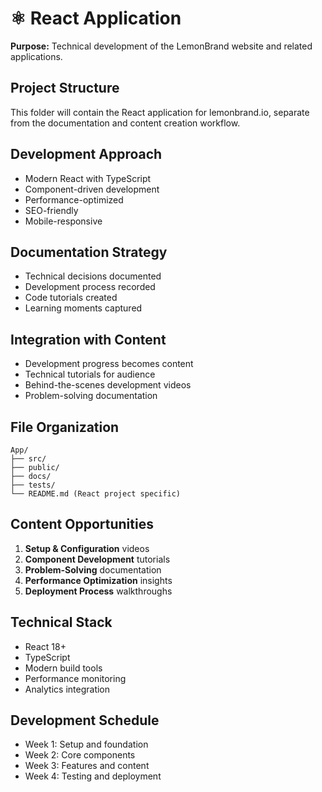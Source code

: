 # ⚛️ React Application

**Purpose:** Technical development of the LemonBrand website and related applications.

## Project Structure
This folder will contain the React application for lemonbrand.io, separate from the documentation and content creation workflow.

## Development Approach
- Modern React with TypeScript
- Component-driven development
- Performance-optimized
- SEO-friendly
- Mobile-responsive

## Documentation Strategy
- Technical decisions documented
- Development process recorded
- Code tutorials created
- Learning moments captured

## Integration with Content
- Development progress becomes content
- Technical tutorials for audience
- Behind-the-scenes development videos
- Problem-solving documentation

## File Organization
```
App/
├── src/
├── public/
├── docs/
├── tests/
└── README.md (React project specific)
```

## Content Opportunities
1. **Setup & Configuration** videos
2. **Component Development** tutorials
3. **Problem-Solving** documentation
4. **Performance Optimization** insights
5. **Deployment Process** walkthroughs

## Technical Stack
- React 18+
- TypeScript
- Modern build tools
- Performance monitoring
- Analytics integration

## Development Schedule
- Week 1: Setup and foundation
- Week 2: Core components
- Week 3: Features and content
- Week 4: Testing and deployment